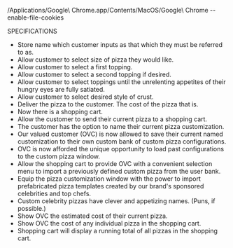 /Applications/Google\ Chrome.app/Contents/MacOS/Google\ Chrome --enable-file-cookies



SPECIFICATIONS

* Store name which customer inputs as that which they must be referred to as.
* Allow customer to select size of pizza they would like.
* Allow customer to select a first topping.
* Allow customer to select a second topping if desired.
* Allow customer to select toppings until the unrelenting appetites of their hungry eyes are fully satiated.
* Allow customer to select desired style of crust.
* Deliver the pizza to the customer.  The cost of the pizza that is.
* Now there is a shopping cart.
* Allow the customer to send their current pizza to a shopping cart.
* The customer has the option to name their current pizza customization.
* Our valued customer (OVC) is now allowed to save their current named customization to their own custom bank of custom pizza configurations.
* OVC is now afforded the unique opportunity to load past configurations to the custom pizza window.
* Allow the shopping cart to provide OVC with a convenient selection menu to import a previously defined custom pizza from the user bank.
* Equip the pizza customization window with the power to import prefabricated pizza templates created by our brand's sponsored celebrities and top chefs.
* Custom celebrity pizzas have clever and appetizing names. (Puns, if possible.)
* Show OVC the estimated cost of their current pizza.
* Show OVC the cost of any individual pizza in the shopping cart.
* Shopping cart will display a running total of all pizzas in the shopping cart.
